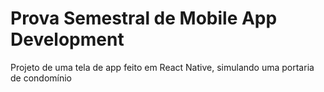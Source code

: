 # Prova Semestral de Mobile App Development

Projeto de uma tela de app feito em React Native, simulando uma portaria de condomínio
